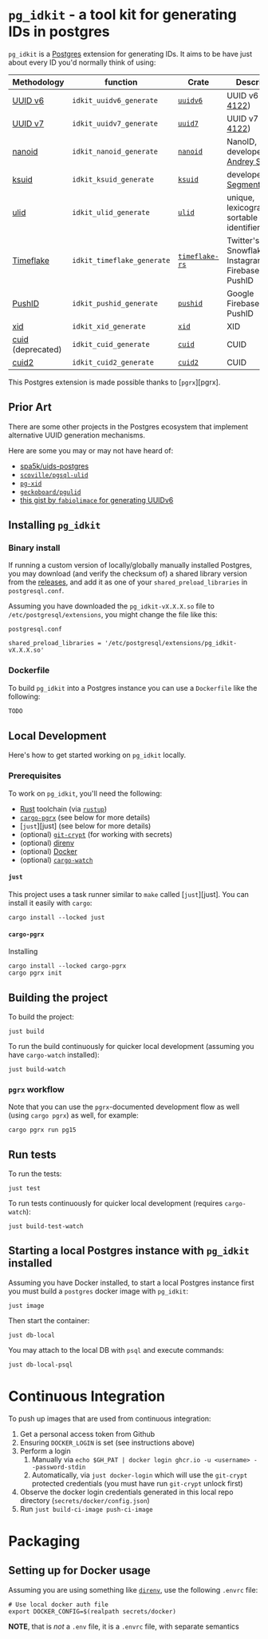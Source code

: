 # `pg_idkit` - a tool kit for generating IDs in postgres

`pg_idkit` is a [Postgres][postgres] extension for generating IDs. It aims to be have just about every ID you'd normally think of using:

| Methodology            | function                   | Crate                                                   | Description                                              |
|------------------------|----------------------------|---------------------------------------------------------|----------------------------------------------------------|
| [UUID v6][uuidv6]      | `idkit_uuidv6_generate`    | [`uuidv6`](https://crates.io/crates/uuidv6)             | UUID v6 ([RFC 4122][rfc-4122-update])                    |
| [UUID v7][uuidv7]      | `idkit_uuidv7_generate`    | [`uuid7`](https://crates.io/crates/uuid7)               | UUID v7 ([RFC 4122][rfc-4122-update])                    |
| [nanoid][nanoid]       | `idkit_nanoid_generate`    | [`nanoid`](https://crates.io/crates/nanoid)             | NanoID, developed by [Andrey Sitnik][github-ai]          |
| [ksuid][ksuid]         | `idkit_ksuid_generate`     | [`ksuid`](https://crates.io/crates/ksuid)               | developed by [Segment][segment]                          |
| [ulid][ulid]           | `idkit_ulid_generate`      | [`ulid`](https://crates.io/crates/ulid)                 | unique, lexicographically sortable identifiers           |
| [Timeflake][timeflake] | `idkit_timeflake_generate` | [`timeflake-rs`](https://crates.io/crates/timeflake-rs) | Twitter's Snowflake + Instagram's ID + Firebase's PushID |
| [PushID][pushid]       | `idkit_pushid_generate`    | [`pushid`](https://crates.io/crates/pushid)             | Google Firebase's PushID                                 |
| [xid][xid]             | `idkit_xid_generate`       | [`xid`](https://crates.io/crates/xid)                   | XID                                                      |
| [cuid][cuid] (deprecated)           | `idkit_cuid_generate`      | [`cuid`](https://crates.io/crates/cuid)                 | CUID                                                     |
| [cuid2][cuid2]           | `idkit_cuid2_generate`      | [`cuid2`](https://crates.io/crates/cuid2)                 | CUID                                                     |

This Postgres extension is made possible thanks to [`pgrx`][pgrx].

## Prior Art

There are some other projects in the Postgres ecosystem that implement alternative UUID generation mechanisms.

Here are some you may or may not have heard of:

- [spa5k/uids-postgres](https://github.com/spa5k/uids-postgres)
- [`scoville/pgsql-ulid`](https://github.com/scoville/pgsql-ulid)
- [`pg-xid`](https://github.com/modfin/pg-xid)
- [`geckoboard/pgulid`](https://github.com/geckoboard/pgulid)
- [this gist by `fabiolimace` for generating UUIDv6](https://gist.github.com/fabiolimace/515a0440e3e40efeb234e12644a6a346)

## Installing `pg_idkit`

### Binary install

If running a custom version of locally/globally manually installed Postgres, you may download (and verify the checksum of) a shared library version from the [releases](/releases), and add it as one of your `shared_preload_libraries` in `postgresql.conf`.

Assuming you have downloaded the `pg_idkit-vX.X.X.so` file to `/etc/postgresql/extensions`, you might change the file like this:

`postgresql.conf`
```
shared_preload_libraries = '/etc/postgresql/extensions/pg_idkit-vX.X.X.so'
```

### Dockerfile

To build `pg_idkit` into a Postgres instance you can use a `Dockerfile` like the following:

```dockerfile
TODO
```

## Local Development

Here's how to get started working on `pg_idkit` locally.

### Prerequisites

To work on `pg_idkit`, you'll need the following:

- [Rust][rust] toolchain (via [`rustup`][rustup])
- [`cargo-pgrx`][cargo-pgrx] (see below for more details)
- [`just`][just] (see below for more details)
- (optional) [`git-crypt`][git-crypt] (for working with secrets)
- (optional) [direnv][direnv]
- (optional) [Docker][docker]
- (optional) [`cargo-watch`][cargo-watch]

#### `just`

This project uses a task runner similar to `make` called [`just`][just]. You can install it easily with `cargo`:

```console
cargo install --locked just
```

#### `cargo-pgrx`

Installing 

```console
cargo install --locked cargo-pgrx
cargo pgrx init
```

## Building the project

To build the project:

```console
just build
```

To run the build continuously for quicker local development (assuming you have `cargo-watch` installed):

```console
just build-watch
```

### `pgrx` workflow

Note that you can use the `pgrx`-documented development flow as well (using `cargo pgrx`) as well, for example:

```console
cargo pgrx run pg15
```

## Run tests

To run the tests:

```console
just test
```

To run tests continuously for quicker local development (requires `cargo-watch`):

```console
just build-test-watch
```

## Starting a local Postgres instance with `pg_idkit` installed

Assuming you have Docker installed, to start a local Postgres instance first you must build a `postgres` docker image with `pg_idkit`:

```console
just image
```

Then start the container:

```console
just db-local
```

You may attach to the local DB with `psql` and execute commands:

```console
just db-local-psql
```

# Continuous Integration

To push up images that are used from continuous integration:

1. Get a personal access token from Github
2. Ensuring `DOCKER_LOGIN` is set (see instructions above)
3. Perform a login
   1. Manually via `echo $GH_PAT | docker login ghcr.io -u <username> --password-stdin`
   2. Automatically, via `just docker-login` which will use the `git-crypt` protected credentials (you must have run `git-crypt` unlock first)
4. Observe the docker login credentials generated in this local repo directory (`secrets/docker/config.json`)
5. Run `just build-ci-image push-ci-image`

# Packaging

## Setting up for Docker usage

Assuming you are using something like [`direnv`][direnv], use the following `.envrc` file:

```
# Use local docker auth file
export DOCKER_CONFIG=$(realpath secrets/docker)
```

**NOTE**, that is *not* a `.env` file, it is a `.envrc` file, with separate semantics

[a-chilton]: https://github.com/chilts
[a-feerasta]: https://github.com/alizain
[cargo-pgrx]: https://crates.io/crates/cargo-pgrx
[cargo-watch]: https://github.com/passcod/cargo-watch
[cuid2]: https://github.com/paralleldrive/cuid2
[cuid]: https://github.com/paralleldrive/cuid
[direnv]: https://direnv.net
[direnv]: https://direnv.net
[docker]: https://docs.docker.com/get-started/overview/
[e-elliott]: https://github.com/ericelliott
[git-crypt]: https://github.com/AGWA/git-crypt
[github-ai]: https://github.com/ai
[google]: https://google.com
[instagram]: instagram-engineering.com/
[it-cabrera]: https://darkghosthunter.medium.com/
[ksuid]: https://github.com/segmentio/ksuid
[mongodb]: https://www.mongodb.com/blog/channel/engineering-blog
[nanoid]: https://www.npmjs.com/package/nanoid
[o-poitrey]: https://github.com/rs
[objectid]: https://www.mongodb.com/docs/manual/reference/method/ObjectId/
[oryx-pro]: https://system76.com/laptops/oryx
[p-pearcy]: https://github.com/ppearcy/elasticflake
[pg-docs-operator-classes]: https://www.postgresql.org/docs/current/indexes-opclass.html
[pgstattuple]: https://www.postgresql.org/docs/current/pgstattuple.html
[postgres]: https://postgresql.org
[pushid]: https://firebase.googleblog.com/2015/02/the-2120-ways-to-ensure-unique_68.html
[r-tallent]: https://github.com/richardtallent
[repo]: https://github.com/t3hmrman/pg_idkit
[rfc-4122-update]: https://datatracker.ietf.org/doc/html/draft-peabody-dispatch-new-uuid-format-04
[rust]: https://rust-lang.org
[rustup]: https://rust-lang.github.io/rustup
[segment]: https://segment.com/blog/engineering/
[sony]: https://github.com/sony
[t-pawlak]: https://github.com/T-PWK
[timeflake]: https://github.com/anthonynsimon/timeflake
[twitter-snowflake]: https://blog.twitter.com/engineering/en_us/a/2010/announcing-snowflake
[twitter]: https://blog.twitter.com/engineering
[ulid]: https://github.com/ulid/spec
[uuidv1]: https://en.wikipedia.org/wiki/Universally_unique_identifier#Version_1_(date-time_and_MAC_address)
[uuidv6]: https://www.ietf.org/archive/id/draft-peabody-dispatch-new-uuid-format-01.html
[uuidv7]: https://www.ietf.org/archive/id/draft-peabody-dispatch-new-uuid-format-01.html
[wiki-gregorian]: https://en.wikipedia.org/wiki/Gregorian_calendar
[wiki-mac-address]: https://en.wikipedia.org/wiki/MAC_address
[wiki-uuid]: https://en.wikipedia.org/wiki/Universally_unique_identifier
[xid]: https://github.com/rs/xid
